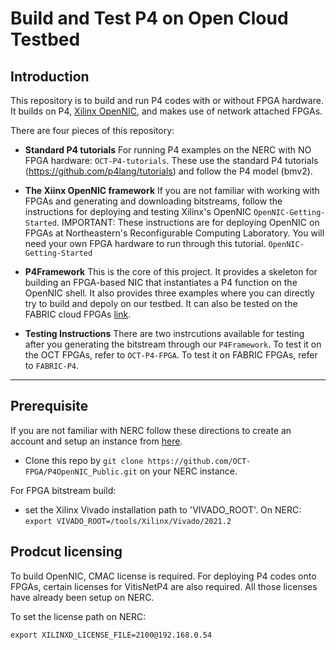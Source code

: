 # Build and Test P4 on Open Cloud Testbed
## Introduction 
This repository is to build and run P4 codes with or without FPGA hardware. It builds on P4, [Xilinx OpenNIC](https://github.com/Xilinx/open-nic), and makes use of network attached FPGAs.  

There are four pieces of this repository:

- **Standard P4 tutorials**   For running P4 examples on the NERC with NO FPGA hardware: `OCT-P4-tutorials`.  These use the standard P4 tutorials  (https://github.com/p4lang/tutorials)  and follow the P4 model (bmv2).  

- **The Xiinx OpenNIC framework**  If you are not familiar with working with FPGAs and generating and downloading bitstreams, follow the instructions for deploying and testing Xilinx's OpenNIC `OpenNIC-Getting-Started`.  IMPORTANT:  These instructions are for deploying OpenNIC on FPGAs at Northeastern's Reconfigurable Computing Laboratory.  You will need your own FPGA hardware to run through this tutorial.  `OpenNIC-Getting-Started`

- **P4Framework** This is the core of this project. It provides a skeleton for building an FPGA-based NIC that instantiates a P4 function on the OpenNIC shell. It also provides three examples where you can directly try to build and depoly on our testbed. It can also be tested on the FABRIC cloud FPGAs [link](https://learn.fabric-testbed.net/article-categories/programmable-networking/).

- **Testing Instructions** There are two instrcutions available for testing after you generating the bitstream through our `P4Framework`. To test it on the OCT FPGAs, refer to `OCT-P4-FPGA`. To test it on FABRIC FPGAs, refer to `FABRIC-P4`.

------

## Prerequisite 

If you are not familiar with NERC follow these directions to create an account and setup an instance from [here](https://docs.google.com/document/d/1_JZ1K0lDdCTKP6TePhMbEBIyySO4jYZbF9-yBIQO07A/edit).

- Clone this repo by `git clone https://github.com/OCT-FPGA/P4OpenNIC_Public.git` on your NERC instance.  

For FPGA bitstream build:

- set the Xilinx Vivado installation path to 'VIVADO_ROOT'. On NERC:  `export VIVADO_ROOT=/tools/Xilinx/Vivado/2021.2`

## Prodcut licensing

To build OpenNIC, CMAC license is required. For deploying P4 codes onto FPGAs, certain licenses for VitisNetP4 are also required. All those licenses have already been setup on NERC.

To set the license path on NERC:  

`export XILINXD_LICENSE_FILE=2100@192.168.0.54`
